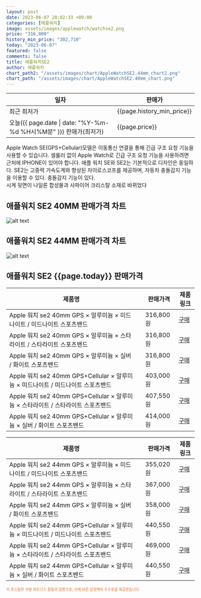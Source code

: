 ```yaml
---
layout: post
date: 2023-06-07 20:02:33 +09:00
categories: [애플워치]
image: assets/images/applewatch/watchse2.png
price: "316,800"
history_min_price: "302,710"
today: "2023-06-07"
featured: false
comments: false
title: 애플워치SE2
author: 애플워치
chart_path2: "/assets/images/chart/AppleWatchSE2.44mm_chart2.png"
chart_path: "/assets/images/chart/AppleWatchSE2.40mm_chart.png"
---
```


<main>
<table id="rwd-table-large">
<thread>
<tr>
<th>일자</th>
<th>판매가</th>
</tr>
</thread>
<tbody>
<tr><td>최근 최저가</td><td>{{page.history_min_price}}</td></tr>
<tr><td>오늘({{ page.date | date: "%Y-%m-%d %H시%M분" }}) 판매가(최저가)</td><td>{{page.price}}</td></tr>
</tbody>
</table>
</main>


Apple Watch SE(GPS+Cellular)모델은 이동통신 연결을 통해 긴급 구조 요청 기능을 사용할 수 있습니다. 셀룰러 없이 Apple Watch로 긴급 구조 요청 기능을 사용하려면 근처에 IPHONE이 있어야 합니다.
애플 워치 SE와 SE2는 기본적으로 디자인은 동일하다.
SE2는 고중력 가속도계와 향상된 자이로스코프를 제공하며, 자동차 충돌감지 기능을 이용할 수 있다.
충돌감지 기능이 있다.  
시계 뒷면이 나일론 합성물과 사파이어 크리스탈 소재로 바뀌었다

## 애플워치 SE2 40MM 판매가격 차트
![alt text]({{page.chart_path}} "애플워치 SE2 40MM 차트")

## 애플워치 SE2 44MM 판매가격 차트
![alt text]({{page.chart_path2}} "애플워치 SE2 44MM 차트")

## 애플워치 SE2 {{page.today}} 판매가격
<main>
<table id="rwd-table-large">
  <thead>
    <tr>
      <th>제품명</th>
      <th></th>
      <th>판매가격</th>
      <th>제품링크</th>
    </tr>
  </thead>
  <tbody><tr>
        <td>Apple 워치 se2 40mm GPS × 알루미늄 × 미드나이트 / 미드나이트 스포츠밴드</td>
        <td></td>
        <td>316,800원</td>
        <td><a href='https://link.coupang.com/a/TeQoA' target='_blank'>구매</a></td>
        </tr><tr>
        <td>Apple 워치 se2 40mm GPS × 알루미늄 × 스타라이트 / 스타라이트 스포츠밴드</td>
        <td></td>
        <td>316,800원</td>
        <td><a href='https://link.coupang.com/a/TeQuX' target='_blank'>구매</a></td>
        </tr><tr>
        <td>Apple 워치 se2 40mm GPS × 알루미늄 × 실버 / 화이트  스포츠밴드</td>
        <td></td>
        <td>316,800원</td>
        <td><a href='https://link.coupang.com/a/TeQCS' target='_blank'>구매</a></td>
        </tr><tr>
        <td>Apple 워치 se2 40mm GPS+Cellular × 알루미늄 × 미드나이트 / 미드나이트 스포츠밴드</td>
        <td></td>
        <td>403,000원</td>
        <td><a href='https://link.coupang.com/a/TeQLa' target='_blank'>구매</a></td>
        </tr><tr>
        <td>Apple 워치 se2 40mm GPS+Cellular × 알루미늄 × 스타라이트 / 스타라이트 스포츠밴드</td>
        <td></td>
        <td>407,550원</td>
        <td><a href='https://link.coupang.com/a/TeQRC' target='_blank'>구매</a></td>
        </tr><tr>
        <td>Apple 워치 se2 40mm GPS+Cellular × 알루미늄 × 실버 / 화이트  스포츠밴드</td>
        <td></td>
        <td>414,000원</td>
        <td><a href='https://link.coupang.com/a/TeQVS' target='_blank'>구매</a></td>
        </tr></tbody>
</table>

<table id="rwd-table-large">
  <thead>
    <tr>
      <th>제품명</th>
      <th></th>
      <th>판매가격</th>
      <th>제품링크</th>
    </tr>
  </thead>
  <tbody>               
                <tr>
            <td>Apple 워치 se2 44mm GPS × 알루미늄 × 미드나이트 / 미드나이트 스포츠밴드</td>
            <td></td>
            <td>355,020원</td>
            <td><a href='https://link.coupang.com/a/TeQ4B' target='_blank'>구매</a></td>
            </tr><tr>
            <td>Apple 워치 se2 44mm GPS × 알루미늄 × 스타라이트 / 스타라이트 스포츠밴드</td>
            <td></td>
            <td>367,000원</td>
            <td><a href='https://link.coupang.com/a/TeQ9G' target='_blank'>구매</a></td>
            </tr><tr>
            <td>Apple 워치 se2 44mm GPS × 알루미늄 × 실버 / 화이트  스포츠밴드</td>
            <td></td>
            <td>358,000원</td>
            <td><a href='https://link.coupang.com/a/TeRgi' target='_blank'>구매</a></td>
            </tr><tr>
            <td>Apple 워치 se2 44mm GPS+Cellular × 알루미늄 × 미드나이트 / 미드나이트 스포츠밴드</td>
            <td></td>
            <td>440,550원</td>
            <td><a href='https://link.coupang.com/a/TeRoJ' target='_blank'>구매</a></td>
            </tr><tr>
            <td>Apple 워치 se2 44mm GPS+Cellular × 알루미늄 × 스타라이트 / 스타라이트 스포츠밴드</td>
            <td></td>
            <td>469,000원</td>
            <td><a href='https://link.coupang.com/a/TeRtt' target='_blank'>구매</a></td>
            </tr><tr>
            <td>Apple 워치 se2 44mm GPS+Cellular × 알루미늄 × 실버 / 화이트  스포츠밴드</td>
            <td></td>
            <td>440,550원</td>
            <td><a href='https://link.coupang.com/a/TeRyA' target='_blank'>구매</a></td>
            </tr>
</tbody>
</table>                 
                
</main>
<div style="color:#e56a2c;font-size: 0.7em;" >
이 포스팅은 쿠팡 파트너스 활동의 일환으로, 이에 따른 일정액의 수수료를 제공받습니다.
</div>
